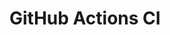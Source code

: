 # GitHub Actions CI













































































































































































































































































































































































































































































































































































































































































































































